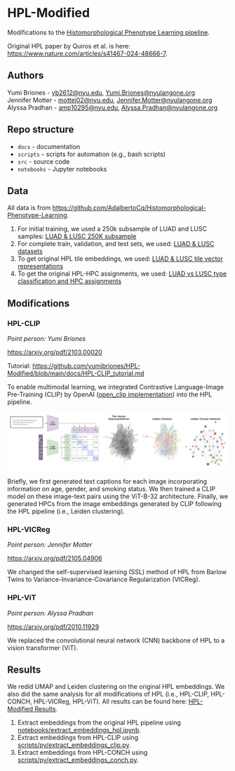 # HPL-Modified

Modifications to the [Histomorphological Phenotype Learning pipeline](https://github.com/AdalbertoCq/Histomorphological-Phenotype-Learning).

Original HPL paper by Quiros et al. is here: https://www.nature.com/articles/s41467-024-48666-7.

## Authors
Yumi Briones - yb2612@nyu.edu, Yumi.Briones@nyulangone.org  
Jennifer Motter - mottej02@nyu.edu, Jennifer.Motter@nyulangone.org  
Alyssa Pradhan - amp10295@nyu.edu, Alyssa.Pradhan@nyulangone.org  

## Repo structure
* `docs` - documentation
* `scripts` - scripts for automation (e.g., bash scripts)
* `src` - source code
* `notebooks` - Jupyter notebooks

## Data

All data is from https://github.com/AdalbertoCq/Histomorphological-Phenotype-Learning.

1. For initial training, we used a 250k subsample of LUAD and LUSC samples: [LUAD & LUSC 250K subsample](https://drive.google.com/drive/folders/1FuPkMnv6CiDe26doUXfEfQEWShgbmp9P)
2. For complete train, validation, and test sets, we used: [LUAD & LUSC datasets](https://drive.google.com/drive/folders/18skVh8Vk6zoxG3Se5Vlb7a3EKP2xHXXd)
3. To get original HPL tile embeddings, we used: [LUAD & LUSC tile vector representations](https://drive.google.com/file/d/1KEHA0-AhxQsP_lQE06Jc5S8rzBkfKllV/view?usp=sharing)
4. To get the original HPL-HPC assignments, we used: [LUAD vs LUSC type classification and HPC assignments](https://drive.google.com/drive/folders/1TcwIJuSNGl4GC-rT3jh_5cqML7hGR0Ht)

## Modifications

### HPL-CLIP
*Point person: Yumi Briones*

https://arxiv.org/pdf/2103.00020

Tutorial: https://github.com/yumibriones/HPL-Modified/blob/main/docs/HPL-CLIP_tutorial.md

To enable multimodal learning, we integrated Contrastive Language-Image Pre-Training (CLIP) by OpenAI ([open_clip implementation](https://github.com/mlfoundations/open_clip)) into the HPL pipeline.

![image](HPL-CLIP_diagram.png)

Briefly, we first generated text captions for each image incorporating information on age, gender, and smoking status. We then trained a CLIP model on these image-text pairs using the ViT-B-32 architecture. Finally, we generated HPCs from the image embeddings generated by CLIP following the HPL pipeline (i.e., Leiden clustering).

### HPL-VICReg
*Point person: Jennifer Motter*

https://arxiv.org/pdf/2105.04906

We changed the self-supervised learning (SSL) method of HPL from Barlow Twins to Variance-Invariance-Covariance Regularization (VICReg).

### HPL-ViT
*Point person: Alyssa Pradhan*

https://arxiv.org/pdf/2010.11929

We replaced the convolutional neural network (CNN) backbone of HPL to a vision transformer (ViT).

## Results

We redid UMAP and Leiden clustering on the original HPL embeddings. We also did the same analysis for all modifications of HPL (i.e., HPL-CLIP, HPL-CONCH, HPL-VICReg, HPL-ViT). All results can be found here: [HPL-Modified Results](https://drive.google.com/drive/folders/11N90nfzHcVXhI4aQpWc3PjFSY3ryGdMr?usp=sharing).

1. Extract embeddings from the original HPL pipeline using [notebooks/extract_embeddings_hpl.ipynb](https://github.com/yumibriones/HPL-Modified/blob/main/notebooks/extract_embeddings_hpl.ipynb).
2. Extract embeddings from HPL-CLIP using [scripts/py/extract_embeddings_clip.py](https://github.com/yumibriones/HPL-Modified/blob/main/scripts/py/extract_embeddings_clip.py).
3. Extract embeddings from HPL-CONCH using [scripts/py/extract_embeddings_conch.py](https://github.com/yumibriones/HPL-Modified/blob/main/scripts/py/extract_embeddings_conch.py).

